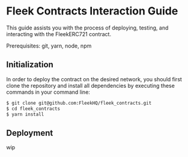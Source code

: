 # Fleek Contracts Interaction Guide

This guide assists you with the process of deploying, testing, and interacting with the FleekERC721 contract.

Prerequisites: git, yarn, node, npm

## Initialization

In order to deploy the contract on the desired network, you should first clone the repository and install all dependencies by executing these commands in your command line:

```sh
$ git clone git@github.com:FleekHQ/fleek_contracts.git
$ cd fleek_contracts
$ yarn install
```

## Deployment

wip
